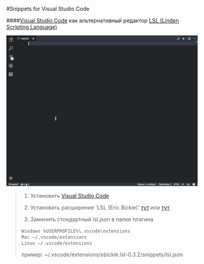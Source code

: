 
#Snippets for Visual Studio Code

####[Visual Studio Code](https://code.visualstudio.com/ "Visual Studio Code") как альтернативный редактор [LSL (Linden Scripting Language)](http://wiki.secondlife.com/wiki/LSL_Portal "LSL Portal")

![Alt text](img-001.gif)


> 1.   Установить [Visual Studio Code](https://code.visualstudio.com/ "Visual Studio Code")
>>
> 2.   Установить расширение 'LSL (Eric Bickle)' [тут](https://marketplace.visualstudio.com/items?itemName=ebickle.lsl "Marketplace") или [тут](https://github.com/ebickle/lsl-vscode "Git")
>>
>3. Заменить стондартный lsl.json в папке плагина
>>
>     Windows %USERPROFILE%\.vscode\extensions
>     Mac ~/.vscode/extensions
>     Linux ~/.vscode/extensions
>
>пример: ~/.vscode/extensions/ebickle.lsl-0.3.2/snippets/lsl.json